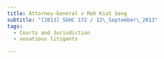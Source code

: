 ```yaml
---
title: Attorney-General v Mah Kiat Seng 
subtitle: "[2013] SGHC 172 / 12\_September\_2013"
tags:
  - Courts and Jurisdiction
  - vexatious litigants

---
```



